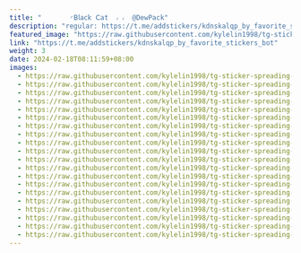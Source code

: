 ```yaml
---
title: "‌       ◜𝖡𝗅𝖺𝖼𝗄 𝖢𝖺t  ៸ ៸  @DewPack"
description: "regular: https://t.me/addstickers/kdnskalqp_by_favorite_stickers_bot"
featured_image: "https://raw.githubusercontent.com/kylelin1998/tg-sticker-spreading-worldwide-images/main/img/e70f254b-e35e-415a-863f-7e9359635880.jpg"
link: "https://t.me/addstickers/kdnskalqp_by_favorite_stickers_bot"
weight: 3
date: 2024-02-18T08:11:59+08:00
images:
  - https://raw.githubusercontent.com/kylelin1998/tg-sticker-spreading-worldwide-images/main/img/e70f254b-e35e-415a-863f-7e9359635880.jpg
  - https://raw.githubusercontent.com/kylelin1998/tg-sticker-spreading-worldwide-images/main/img/7fbfca2a-72b4-4752-a46c-6d8101c3a6c9.jpg
  - https://raw.githubusercontent.com/kylelin1998/tg-sticker-spreading-worldwide-images/main/img/3fdf1c3f-3187-43d3-88b3-d36223e01c92.jpg
  - https://raw.githubusercontent.com/kylelin1998/tg-sticker-spreading-worldwide-images/main/img/9a5e820b-4c6d-4aca-b8a3-f692d0135f93.jpg
  - https://raw.githubusercontent.com/kylelin1998/tg-sticker-spreading-worldwide-images/main/img/b1ff72a7-b46b-4e0e-95a1-9eba0a9676c7.jpg
  - https://raw.githubusercontent.com/kylelin1998/tg-sticker-spreading-worldwide-images/main/img/a99fbf19-8e14-4e77-9cb6-02c0e54a756b.jpg
  - https://raw.githubusercontent.com/kylelin1998/tg-sticker-spreading-worldwide-images/main/img/ea344a2b-9abc-4d5a-8ab4-d386feba2027.jpg
  - https://raw.githubusercontent.com/kylelin1998/tg-sticker-spreading-worldwide-images/main/img/c1e9c60a-aae3-4096-9c21-0b1fcc93ec74.jpg
  - https://raw.githubusercontent.com/kylelin1998/tg-sticker-spreading-worldwide-images/main/img/a6af64c9-1c44-4888-a21b-8d08c7f2e020.jpg
  - https://raw.githubusercontent.com/kylelin1998/tg-sticker-spreading-worldwide-images/main/img/5925cd3e-0b46-4f8e-a0af-e293d62b8306.jpg
  - https://raw.githubusercontent.com/kylelin1998/tg-sticker-spreading-worldwide-images/main/img/e128b6fb-0575-4ed8-9efc-7511e3de6d6f.jpg
  - https://raw.githubusercontent.com/kylelin1998/tg-sticker-spreading-worldwide-images/main/img/3c196c14-32b9-47ae-a441-00bec5ec97b6.jpg
  - https://raw.githubusercontent.com/kylelin1998/tg-sticker-spreading-worldwide-images/main/img/80f7744e-8b66-4c5f-9bee-edb8f5a7dbc3.jpg
  - https://raw.githubusercontent.com/kylelin1998/tg-sticker-spreading-worldwide-images/main/img/06115a57-0a9a-45c3-90be-3b5fb99ca82f.jpg
  - https://raw.githubusercontent.com/kylelin1998/tg-sticker-spreading-worldwide-images/main/img/e23cee8a-d1e7-4c60-89d8-47d6d715efd2.jpg
  - https://raw.githubusercontent.com/kylelin1998/tg-sticker-spreading-worldwide-images/main/img/6aa1e8d9-00db-46c7-b3d2-db5416ad5b42.jpg
  - https://raw.githubusercontent.com/kylelin1998/tg-sticker-spreading-worldwide-images/main/img/b09fc0b8-4fd3-4726-a8bd-fea0cc81ae1a.jpg
  - https://raw.githubusercontent.com/kylelin1998/tg-sticker-spreading-worldwide-images/main/img/3b343d3c-8410-4d90-8fbf-0ada35e529d0.jpg
  - https://raw.githubusercontent.com/kylelin1998/tg-sticker-spreading-worldwide-images/main/img/b14a0456-f45f-4a46-b82a-fb56cbb5986e.jpg
  - https://raw.githubusercontent.com/kylelin1998/tg-sticker-spreading-worldwide-images/main/img/bb61f1bd-7be3-4bea-bb0b-ee88643d18c8.jpg
---
```

